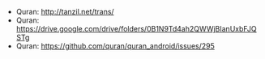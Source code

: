 - Quran: http://tanzil.net/trans/
- Quran: https://drive.google.com/drive/folders/0B1N9Td4ah2QWWjBIanUxbFJQSTg
- Quran: https://github.com/quran/quran_android/issues/295
